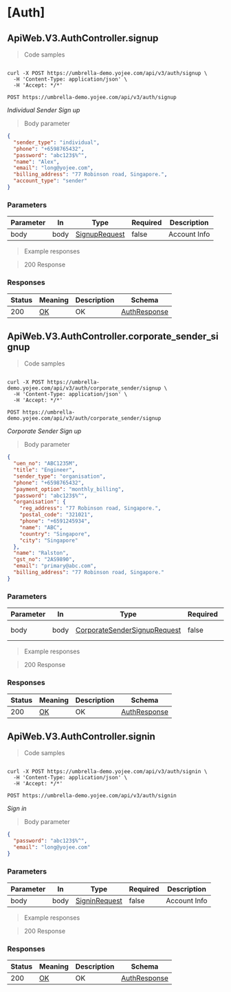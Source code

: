 <h1 id="Yojee-APIs-[Auth]">[Auth]</h1>

## ApiWeb.V3.AuthController.signup

<a id="opIdApiWeb.V3.AuthController.signup"></a>

> Code samples

```shell

curl -X POST https://umbrella-demo.yojee.com/api/v3/auth/signup \
  -H 'Content-Type: application/json' \
  -H 'Accept: */*'

```

`POST https://umbrella-demo.yojee.com/api/v3/auth/signup`

*Individual Sender Sign up*

> Body parameter

```json
{
  "sender_type": "individual",
  "phone": "+6598765432",
  "password": "abc123$%^",
  "name": "Alex",
  "email": "long@yojee.com",
  "billing_address": "77 Robinson road, Singapore.",
  "account_type": "sender"
}
```

<h3 id="apiweb.v3.authcontroller.signup-parameters">Parameters</h3>

|Parameter|In|Type|Required|Description|
|---|---|---|---|---|
|body|body|[SignupRequest](#schemasignuprequest)|false|Account Info|

> Example responses

> 200 Response

<h3 id="apiweb.v3.authcontroller.signup-responses">Responses</h3>

|Status|Meaning|Description|Schema|
|---|---|---|---|
|200|[OK](https://tools.ietf.org/html/rfc7231#section-6.3.1)|OK|[AuthResponse](#schemaauthresponse)|



## ApiWeb.V3.AuthController.corporate_sender_signup

<a id="opIdApiWeb.V3.AuthController.corporate_sender_signup"></a>

> Code samples

```shell

curl -X POST https://umbrella-demo.yojee.com/api/v3/auth/corporate_sender/signup \
  -H 'Content-Type: application/json' \
  -H 'Accept: */*'

```

`POST https://umbrella-demo.yojee.com/api/v3/auth/corporate_sender/signup`

*Corporate Sender Sign up*

> Body parameter

```json
{
  "uen_no": "ABC1235M",
  "title": "Engineer",
  "sender_type": "organisation",
  "phone": "+6598765432",
  "payment_option": "monthly_billing",
  "password": "abc123$%^",
  "organisation": {
    "reg_address": "77 Robinson road, Singapore.",
    "postal_code": "321021",
    "phone": "+6591245934",
    "name": "ABC",
    "country": "Singapore",
    "city": "Singapore"
  },
  "name": "Ralston",
  "gst_no": "2AS9890",
  "email": "primary@abc.com",
  "billing_address": "77 Robinson road, Singapore."
}
```

<h3 id="apiweb.v3.authcontroller.corporate_sender_signup-parameters">Parameters</h3>

|Parameter|In|Type|Required|Description|
|---|---|---|---|---|
|body|body|[CorporateSenderSignupRequest](#schemacorporatesendersignuprequest)|false|Account Info|

> Example responses

> 200 Response

<h3 id="apiweb.v3.authcontroller.corporate_sender_signup-responses">Responses</h3>

|Status|Meaning|Description|Schema|
|---|---|---|---|
|200|[OK](https://tools.ietf.org/html/rfc7231#section-6.3.1)|OK|[AuthResponse](#schemaauthresponse)|



## ApiWeb.V3.AuthController.signin

<a id="opIdApiWeb.V3.AuthController.signin"></a>

> Code samples

```shell

curl -X POST https://umbrella-demo.yojee.com/api/v3/auth/signin \
  -H 'Content-Type: application/json' \
  -H 'Accept: */*'

```

`POST https://umbrella-demo.yojee.com/api/v3/auth/signin`

*Sign in*

> Body parameter

```json
{
  "password": "abc123$%^",
  "email": "long@yojee.com"
}
```

<h3 id="apiweb.v3.authcontroller.signin-parameters">Parameters</h3>

|Parameter|In|Type|Required|Description|
|---|---|---|---|---|
|body|body|[SigninRequest](#schemasigninrequest)|false|Account Info|

> Example responses

> 200 Response

<h3 id="apiweb.v3.authcontroller.signin-responses">Responses</h3>

|Status|Meaning|Description|Schema|
|---|---|---|---|
|200|[OK](https://tools.ietf.org/html/rfc7231#section-6.3.1)|OK|[AuthResponse](#schemaauthresponse)|
